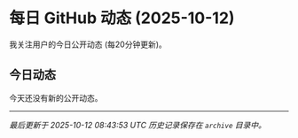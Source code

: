 # 每日 GitHub 动态 (2025-10-12)

我关注用户的今日公开动态 (每20分钟更新)。

## 今日动态

今天还没有新的公开动态。

---
*最后更新于 2025-10-12 08:43:53 UTC*
*历史记录保存在 `archive` 目录中。*
